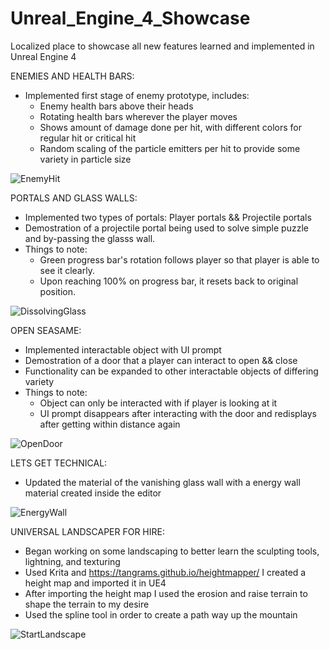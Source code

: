 # Unreal_Engine_4_Showcase
Localized place to showcase all new features learned and implemented in Unreal Engine 4 


ENEMIES AND HEALTH BARS:
  - Implemented first stage of enemy prototype, includes:
    - Enemy health bars above their heads
    - Rotating health bars wherever the player moves
    - Shows amount of damage done per hit, with different colors for regular hit or critical hit
    - Random scaling of the particle emitters per hit to provide some variety in particle size

![EnemyHit](https://user-images.githubusercontent.com/54217603/114228765-ee505500-9944-11eb-9080-4b2baa20ab8a.gif)


PORTALS AND GLASS WALLS:
  - Implemented two types of portals: Player portals && Projectile portals
  - Demostration of a projectile portal being used to solve simple puzzle and by-passing the glasss wall.
  - Things to note: 
    - Green progress bar's rotation follows player so that player is able to see it clearly. 
    - Upon reaching 100% on progress bar, it resets back to original position.


![DissolvingGlass](https://user-images.githubusercontent.com/54217603/114225759-b810d680-9940-11eb-860d-a55f6ea5f333.gif)

OPEN SEASAME:
  - Implemented interactable object with UI prompt
  - Demostration of a door that a player can interact to open && close
  - Functionality can be expanded to other interactable objects of differing variety
  - Things to note:
    - Object can only be interacted with if player is looking at it
    - UI prompt disappears after interacting with the door and redisplays after getting within distance again

![OpenDoor](https://user-images.githubusercontent.com/54217603/114724581-b3b23800-9d09-11eb-9676-e2ab5020f1f2.gif)


LETS GET TECHNICAL:
  - Updated the material of the vanishing glass wall with a energy wall material created inside the editor

![EnergyWall](https://user-images.githubusercontent.com/54217603/114725694-b5303000-9d0a-11eb-8a26-bb4c8e9c5aad.gif)


UNIVERSAL LANDSCAPER FOR HIRE:
  - Began working on some landscaping to better learn the sculpting tools, lightning, and texturing
  - Used Krita and https://tangrams.github.io/heightmapper/ I created a height map and imported it in UE4
  - After importing the height map I used the erosion and raise terrain to shape the terrain to my desire
  - Used the spline tool in order to create a path way up the mountain

![StartLandscape](https://user-images.githubusercontent.com/54217603/115094375-48c05700-9eeb-11eb-873b-472c5ac40b78.gif)


